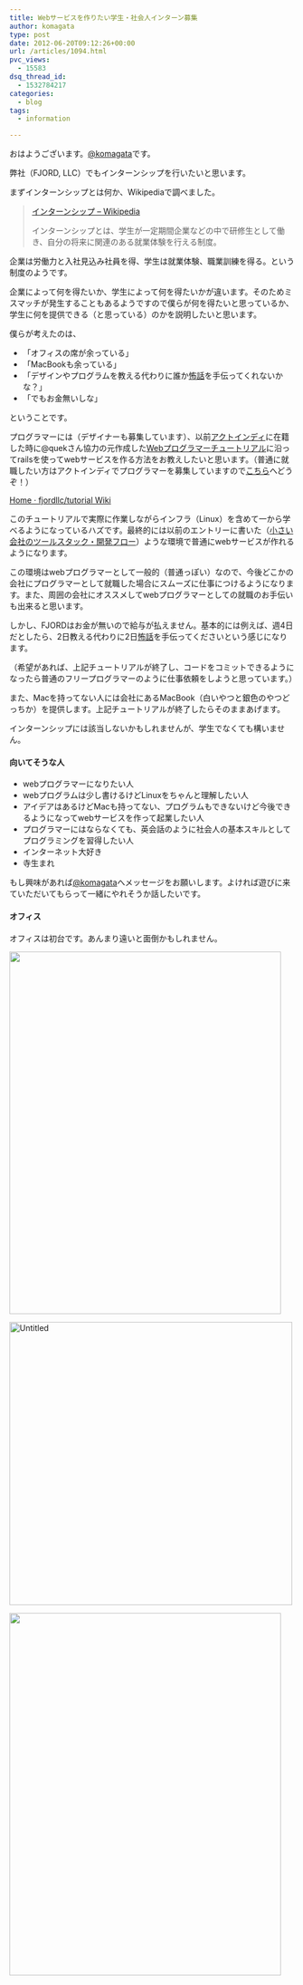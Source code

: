 ```yaml
---
title: Webサービスを作りたい学生・社会人インターン募集
author: komagata
type: post
date: 2012-06-20T09:12:26+00:00
url: /articles/1094.html
pvc_views:
  - 15583
dsq_thread_id:
  - 1532784217
categories:
  - blog
tags:
  - information

---
```

おはようございます。<a href="http://twitter.com/komagata" target="_blank">@komagata</a>です。

弊社（FJORD, LLC）でもインターンシップを行いたいと思います。

まずインターンシップとは何か、Wikipediaで調べました。

> [インターンシップ &#8211; Wikipedia][1]
> 
> インターンシップとは、学生が一定期間企業などの中で研修生として働き、自分の将来に関連のある就業体験を行える制度。

企業は労働力と入社見込み社員を得、学生は就業体験、職業訓練を得る。という制度のようです。

企業によって何を得たいか、学生によって何を得たいかが違います。そのためミスマッチが発生することもあるようですので僕らが何を得たいと思っているか、学生に何を提供できる（と思っている）のかを説明したいと思います。

僕らが考えたのは、

  * 「オフィスの席が余っている」
  * 「MacBookも余っている」
  * 「デザインやプログラムを教える代わりに誰か<a href="http://kowabana.jp" title="怖い話" target="_blank">怖話</a>を手伝ってくれないかな？」
  * 「でもお金無いしな」

ということです。

プログラマーには（デザイナーも募集しています）、以前<a href="http://www.actindi.com/" target="_blank">アクトインディ</a>に在籍した時に@quekさん協力の元作成した<a href="https://github.com/fjordllc/tutorial/wiki" target="_blank">Webプログラマーチュートリアル</a>に沿ってrailsを使ってwebサービスを作る方法をお教えしたいと思います。（普通に就職したい方はアクトインディでプログラマーを募集していますので<a href="http://tech.actindi.net/" target="_blank">こちら</a>へどうぞ！）

[Home · fjordllc/tutorial Wiki][2]

このチュートリアルで実際に作業しながらインフラ（Linux）を含めて一から学べるようになっているハズです。最終的には以前のエントリーに書いた（[小さい会社のツールスタック・開発フロー][3]）ような環境で普通にwebサービスが作れるようになります。

この環境はwebプログラマーとして一般的（普通っぽい）なので、今後どこかの会社にプログラマーとして就職した場合にスムーズに仕事につけるようになります。また、周囲の会社にオススメしてwebプログラマーとしての就職のお手伝いも出来ると思います。

しかし、FJORDはお金が無いので給与が払えません。基本的には例えば、週4日だとしたら、2日教える代わりに2日<a href="http://kowabana.jp" title="怖い話" target="_blank">怖話</a>を手伝ってくださいという感じになります。
  
（希望があれば、上記チュートリアルが終了し、コードをコミットできるようになったら普通のフリープログラマーのように仕事依頼をしようと思っています。）

また、Macを持ってない人には会社にあるMacBook（白いやつと銀色のやつどっちか）を提供します。上記チュートリアルが終了したらそのままあげます。

インターンシップには該当しないかもしれませんが、学生でなくても構いません。

#### 向いてそうな人

  * webプログラマーになりたい人
  * webプログラムは少し書けるけどLinuxをちゃんと理解したい人
  * アイデアはあるけどMacも持ってない、プログラムもできないけど今後できるようになってwebサービスを作って起業したい人
  * プログラマーにはならなくても、英会話のように社会人の基本スキルとしてプログラミングを習得したい人
  * インターネット大好き
  * 寺生まれ

もし興味があれば<a href="http://twitter.com/komagata" target="_blank">@komagata</a>へメッセージをお願いします。よければ遊びに来ていただいてもらって一緒にやれそうか話したいです。

#### オフィス

オフィスは初台です。あんまり遠いと面倒かもしれません。

<p class="center">
  <img src="https://lh5.googleusercontent.com/-ZgdpjndjN2w/UB63aXNNdMI/AAAAAAAAB8g/OgE4zJzF7MM/s720/tmp_image_1340182397230.jpg" height="640" width="480" />
</p>

<p class="center">
  <a href="http://www.flickr.com/photos/fjord_llc/5788710982/" title="Untitled by 町田 哲平（teppei machida）, on Flickr"><img src="http://farm4.staticflickr.com/3567/5788710982_a704a1cd2a.jpg" width="500" height="500" alt="Untitled" /></a>
</p>

<p class="center">
  <img src="https://lh5.googleusercontent.com/-QXCufshi_6M/ThqdeNkS8CI/AAAAAAAABs8/d1J29xDsNsA/s640/IMG_20110711_155109.jpg" height="640" width="480" />
</p>

 [1]: http://ja.wikipedia.org/wiki/%E3%82%A4%E3%83%B3%E3%82%BF%E3%83%BC%E3%83%B3%E3%82%B7%E3%83%83%E3%83%97
 [2]: https://github.com/fjordllc/tutorial/wiki
 [3]: http://fjord.jp/love/1084.html